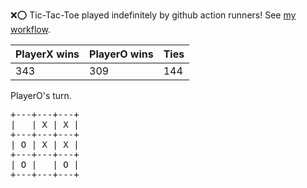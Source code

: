 :x::o: Tic-Tac-Toe played indefinitely by github action runners! See [my workflow](.github/workflows/play.yaml).

|PlayerX wins|PlayerO wins|Ties|
|-|-|-|
|343|309|144|

PlayerO's turn.

<pre>
+---+---+---+
|   | X | X |
+---+---+---+
| O | X | X |
+---+---+---+
| O |   | O |
+---+---+---+
</pre>